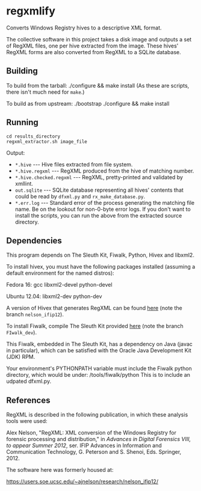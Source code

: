 # regxmlify

Converts Windows Registry hives to a descriptive XML format.

The collective software in this project takes a disk image and outputs a set of RegXML files, one per hive extracted from the image.  These hives' RegXML forms are also converted from RegXML to a SQLite database.

## Building

To build from the tarball:
    ./configure && make install
(As these are scripts, there isn't much need for `make`.)

To build as from upstream:
    ./bootstrap
    ./configure && make install

## Running

    cd results_directory
    regxml_extractor.sh image_file

Output:
* `*.hive` --- Hive files extracted from file system.
* `*.hive.regxml` --- RegXML produced from the hive of matching number.
* `*.hive.checked.regxml` --- RegXML, pretty-printed and validated by xmllint.
* `out.sqlite` --- SQLite database representing all hives' contents that could be read by `dfxml.py` and `rx_make_database.py`.
* `*.err.log` --- Standard error of the process generating the matching file name.  Be on the lookout for non-0-byte error logs.
If you don't want to install the scripts, you can run the above from the extracted source directory.

## Dependencies

This program depends on The Sleuth Kit, Fiwalk, Python, Hivex and libxml2.

To install hivex, you must have the following packages installed (assuming a default environment for the named distros):

Fedora 16: gcc libxml2-devel python-devel

Ubuntu 12.04: libxml2-dev python-dev

A version of Hivex that generates RegXML can be found [here](https://github.com/ajnelson/hivex/tree/nelson_ifip12) (note the branch `nelson_ifip12`).

To install Fiwalk, compile The Sleuth Kit provided [here](https://github.com/kfairbanks/sleuthkit/tree/FIwalk_dev) (note the branch `FIwalk_dev`).

This Fiwalk, embedded in The Sleuth Kit, has a dependency on Java (javac in particular), which can be satisfied with the Oracle Java Development Kit (JDK) RPM.

Your environment's PYTHONPATH variable must include the Fiwalk python directory, which would be under:
    <sleuthkit directory>/tools/fiwalk/python
This is to include an udpated dfxml.py.

## References

RegXML is described in the following publication, in which these analysis tools were used:

Alex Nelson, "RegXML: XML conversion of the Windows Registry for forensic processing and distribution," in _Advances in Digital Forensics VIII, to appear Summer 2012_, ser. IFIP Advances in Information and Communication Technology, G. Peterson and S. Shenoi, Eds. Springer, 2012.

The software here was formerly housed at:

https://users.soe.ucsc.edu/~ajnelson/research/nelson_ifip12/
